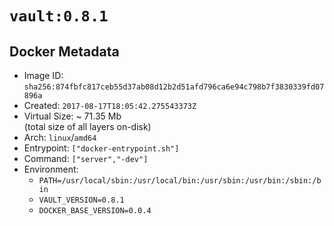 # `vault:0.8.1`

## Docker Metadata

- Image ID: `sha256:874fbfc817ceb55d37ab08d12b2d51afd796ca6e94c798b7f3830339fd07896a`
- Created: `2017-08-17T18:05:42.275543373Z`
- Virtual Size: ~ 71.35 Mb  
  (total size of all layers on-disk)
- Arch: `linux`/`amd64`
- Entrypoint: `["docker-entrypoint.sh"]`
- Command: `["server","-dev"]`
- Environment:
  - `PATH=/usr/local/sbin:/usr/local/bin:/usr/sbin:/usr/bin:/sbin:/bin`
  - `VAULT_VERSION=0.8.1`
  - `DOCKER_BASE_VERSION=0.0.4`
